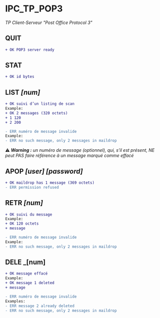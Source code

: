 # IPC_TP_POP3
_TP Client-Serveur "Post Office Protocol 3"_


## QUIT
```diff
+ OK POP3 server ready
```

## STAT
```diff
+ OK id bytes
```

## LIST _[num]_

```diff
+ OK suivi d’un listing de scan
Example:
+ OK 2 messages (320 octets) 
+ 1 120 
+ 2 200 

- ERR numéro de message invalide  
Example: 
- ERR no such message, only 2 messages in maildrop
```

 :warning: _**Warning :** un numéro de message (optionnel), qui, s’il est présent, NE peut PAS faire référence à un message marqué comme effacé_


## APOP _[user]_ _[password]_
```diff
+ OK maildrop has 1 message (369 octets)
- ERR permission refused
```

## RETR _[num]_
```diff
+ OK suivi du message
Example:
+ OK 120 octets 
+ message

- ERR numéro de message invalide
Example: 
- ERR no such message, only 2 messages in maildrop
```

## DELE _[num]
```diff
+ OK message effacé
Example:
+ OK message 1 deleted
+ message

- ERR numéro de message invalide
Examples: 
- ERR message 2 already deleted
- ERR no such message, only 2 messages in maildrop
```
